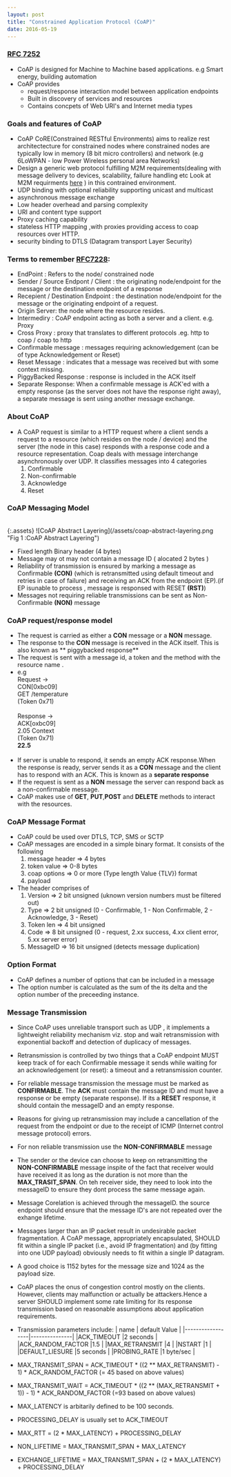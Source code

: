 ```yaml
---
layout: post
title: "Constrained Application Protocol (CoAP)"
date: 2016-05-19
---
```

### [RFC 7252](https://tools.ietf.org/html/rfc7252)

* CoAP is designed for Machine to Machine based applications. e.g Smart energy, building automation
* CoAP provides 
    * request/response interaction model between application endpoints
    * Built in discovery of services and resources
    * Contains concpets of Web URI's and Internet media types

### Goals and features of CoAP

* CoAP CoRE(Constrained RESTful Environments) aims to realize rest architectecture for constrained nodes where constrained nodes are typically low in memory (8 bit micro controllers) and network (e.g 6LoWPAN - low Power Wireless personal area Networks)
* Design a generic web protocol fulfilling  M2M requirements(dealing with message delivery to devices, scalability, failure handling etc Look at M2M requirments [here](http://www.etsi.org/deliver/etsi_ts/102600_102699/102689/01.01.01_60/ts_102689v010101p.pdf) ) in this contrained environment. 
* UDP binding with optional reliability supporting unicast and multicast
* asynchronous message exchange
* Low header overhead and parsing complexity
* URI and content type support
* Proxy caching capability
* stateless HTTP mapping ,with proxies providing access to coap resources over HTTP. 
* security binding to DTLS (Datagram transport Layer Security)

### Terms to remember [RFC7228](https://tools.ietf.org/html/rfc7228):
* EndPoint : Refers to the node/ constrained node
* Sender / Source Endpont / Client : the originating node/endpoint for the message or the destination endpoint of a response 
* Recepient / Destination Endpoint : the destination node/endpoint for the message or the originating endpoint of a request.
* Origin Server: the node where the resource resides. 
* Intermediry : CoAP endpoint acting as both a server and a client. e.g. Proxy
* Cross Proxy : proxy that translates to different protocols .eg. http to coap / coap to http
* Confirmable message : messages requiring acknowledgement (can be of type Acknowledgement or Reset)
* Reset Message : indicates that a message was received but with some context missing. 
* PiggyBacked Response : response is included in the ACK itself
* Separate Response: When a confirmable message is ACK'ed with a empty response (as the server does not have the response right away), a separate message is sent using another message exchange. 

### About CoAP

* A CoAP request is similar to a HTTP request where a client sends a request to a resource (which resides on the node / device)
and the server (the node in this case) responds with a response code and a resource representation. Coap deals with message interchange asynchronously over UDP. It classifies messages into 4 categories <br>
   1. Confirmable<br>
   2. Non-confirmable<br>
   3. Acknowledge<br>
   4. Reset<br>

### CoAP Messaging Model


<br>
{:.assets}
![CoAP Abstract Layering](/assets/coap-abstract-layering.png "Fig 1 :CoAP Abstract Layering")
<br>

* Fixed length Binary header (4 bytes)
* Message may ot may not contain a message ID ( alocated 2 bytes )
* Reliability of transmission is ensured by marking a message as Confirmable **(CON)** (which is retransmitted using default timeout and retries in case of failure) and receiving an ACK from the endpoint (EP).(if EP isunable to process , message is responsed with RESET **(RST)**)
* Messages not requiring reliable transmissions can be sent as Non-Confirmable **(NON)** message 

### CoAP request/response model 

* The request is carried as either a **CON** message or a **NON** message. 
* The response to the **CON** message is received in the ACK itself. This is also known as ** piggybacked response**
* The request is sent with a message id, a token and the method with the resource name . 
* e.g <br>Request -> <br>CON[0xbc09]<br>GET /temperature<br>(Token 0x71) <br><br>Response -> <br>ACK[oxbc09]<br>2.05 Context<br>(Token 0x71)<br>**22.5**<br><br>
* If server is unable to respond, it sends an empty ACK response.When the response is ready, server sends it as a **CON** message and the client has to respond with an ACK. This is known as a **separate response**
* If the request is sent as a **NON** message the server can respond back as a non-confirmable message. 
* CoAP makes use of **GET**, **PUT**,**POST** and **DELETE** methods to interact with the resources. 

### CoAP Message Format

* CoAP could be used over DTLS, TCP, SMS or SCTP
* CoAP messages are encoded in a simple binary format. It consists of the following 
   1. message header  => 4 bytes
   2. token value     => 0-8 bytes 
   3. coap options    => 0 or more (Type length Value {TLV}) format
   4. payload
* The header comprises of 
   1. Version   => 2 bit unsigned (uknown version numbers must be filtered out)
   2. Type      => 2 bit unsigned (0 - Confirmable, 1 - Non Confirmable, 2 - Acknowledge, 3 - Reset)
   3. Token len => 4 bit unsigned 
   4. Code      => 8 bit unsigned (0 - request, 2.xx success, 4.xx client error, 5.xx server error)
   5. MessageID => 16 bit unsigned (detects message duplication)

### Option Format

* CoAP defines a number of options that can be included in a message
* The option number is calculated as the sum of the its delta and the option number of the preceeding instance. 

### Message Transmission

* Since CoAP uses unreliable transport such as UDP , it implements a lightweight reliability mechanism viz. stop and wait retransmission with exponential backoff and detection of duplicacy of messages. 
* Retransmission is controlled by two things that a CoAP endpoint MUST keep track of for each Confirmable message it sends while waiting for an acknowledgement (or reset): a timeout and a retransmission counter. 
* For reliable message transmission the message must be marked as **CONFIRMABLE**. The **ACK** must contain the message ID and must have a response or be empty (separate response). If its a **RESET** response, it should contain the messageID and an empty response.
* Reasons for giving up retransmission may include a cancellation of the request from the endpoint or due to the receipt of ICMP (Internet control message protocol) errors. 
* For non reliable transmission use the **NON-CONFIRMABLE** message
* The sender or the device can choose to keep on retransmitting the **NON-CONFIRMABLE** message inspite of the fact that receiver would have received it as long as the duration is not more than the **MAX_TRASIT_SPAN**. On teh receiver side, they need to look into the messageID to ensure they dont process the same message again. 
* Message Corelation is achieved through the messageID. the source endpoint should ensure that the message ID's are not repeated over the exhange lifetime.
* Messages larger than an IP packet result in undesirable packet fragmentation. A CoAP message, appropriately encapsulated, SHOULD fit within a single IP packet (i.e., avoid IP fragmentation) and (by fitting into one UDP payload) obviously needs to fit within a single IP datagram.
* A good choice is 1152 bytes for the message size  and 1024 as the payload size.
*  CoAP places the onus of congestion control mostly on the clients.  However, clients may malfunction or actually be attackers.Hence a server SHOULD implement some rate limiting for its response transmission based on reasonable assumptions about application requirements.
* Transmission parameters include:
      |  name            | default Value |
      |------------------|---------------|
      |ACK_TIMEOUT       |2 seconds      |
      |ACK_RANDOM_FACTOR |1.5            |
      |MAX_RETRANSMIT    |4              |
      |NSTART            |1              |
      |DEFAULT_LIESURE   |5 seconds      |
      |PROBING_RATE      |1 byte/sec     |

* MAX_TRANSMIT_SPAN = ACK_TIMEOUT * ((2 ** MAX_RETRANSMIT) - 1) * ACK_RANDOM_FACTOR (= 45 based on above values)
* MAX_TRANSMIT_WAIT =  ACK_TIMEOUT * ((2 ** (MAX_RETRANSMIT + 1)) - 1) * ACK_RANDOM_FACTOR (=93 based on above values)
* MAX_LATENCY is arbitarily defined to be 100 seconds. 
* PROCESSING_DELAY is usually set to ACK_TIMEOUT
* MAX_RTT = (2 * MAX_LATENCY) + PROCESSING_DELAY
* NON_LIFETIME = MAX_TRANSMIT_SPAN + MAX_LATENCY
* EXCHANGE_LIFETIME = MAX_TRANSMIT_SPAN + (2 * MAX_LATENCY) + PROCESSING_DELAY
   
